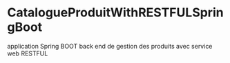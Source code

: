 # CatalogueProduitWithRESTFULSpringBoot
application Spring BOOT back end de gestion des produits avec service web RESTFUL
